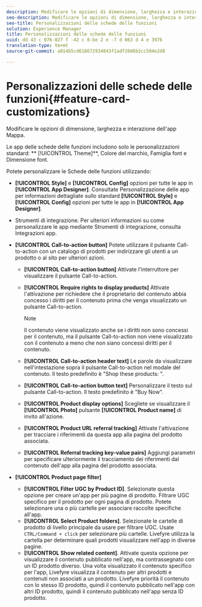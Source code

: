 ```yaml
---
description: Modificare le opzioni di dimensione, larghezza e interazione dell'app Mappa.
seo-description: Modificare le opzioni di dimensione, larghezza e interazione dell'app Mappa.
seo-title: Personalizzazioni delle schede delle funzioni
solution: Experience Manager
title: Personalizzazioni delle schede delle funzioni
uuid: dd 43 c 076-027 f -42 c 8-be 2 e -7 d 863 d 4 e 3976
translation-type: tm+mt
source-git-commit: a014b5cd618672934843f1adf20d6b2cc504e2d8

---
```



# Personalizzazioni delle schede delle funzioni{#feature-card-customizations}

Modificare le opzioni di dimensione, larghezza e interazione dell&#39;app Mappa.

<!-- 
r_feature_card_customization.dita
 -->

Le app delle schede delle funzioni includono solo le personalizzazioni standard: ** [!UICONTROL Theme]**, Colore del marchio, Famiglia font e Dimensione font.

Potete personalizzare le Schede delle funzioni utilizzando:

* **[!UICONTROL Style]** e **[!UICONTROL Config]** opzioni per tutte le app in **[!UICONTROL App Designer]**. Consultate Personalizzazione delle app per informazioni dettagliate sullo standard **[!UICONTROL Style]** e **[!UICONTROL Config]** opzioni per tutte le app in **[!UICONTROL App Designer]**.

* Strumenti di integrazione. Per ulteriori informazioni su come personalizzare le app mediante Strumenti di integrazione, consulta Integrazioni app.
* **[!UICONTROL Call-to-action button]** Potete utilizzare il pulsante Call-to-action con un catalogo di prodotti per indirizzare gli utenti a un prodotto o al sito per ulteriori azioni.

   * **[!UICONTROL Call-to-action button]** Attivate l&#39;interruttore per visualizzare il pulsante Call-to-action.
   * **[!UICONTROL Require rights to display products]** Attivate l&#39;attivazione per richiedere che il proprietario del contenuto abbia concesso i diritti per il contenuto prima che venga visualizzato un pulsante Call-to-action.

      >[!NOTE]
      >
      >Il contenuto viene visualizzato anche se i diritti non sono concessi per il contenuto, ma il pulsante Call-to-action non viene visualizzato con il contenuto a meno che non siano concessi diritti per il contenuto.

   * **[!UICONTROL Call-to-action header text]** Le parole da visualizzare nell&#39;intestazione sopra il pulsante Call-to-action nel modale del contenuto. Il testo predefinito è &quot;Shop these products: &quot;.
   * **[!UICONTROL Call-to-action button text]** Personalizzare il testo sul pulsante Call-to-action. Il testo predefinito è &quot;Buy Now&quot;.
   * **[!UICONTROL Product display options]** Scegliete se visualizzare il **[!UICONTROL Photo]** pulsante **[!UICONTROL Product name]** di invito all&#39;azione.
   * **[!UICONTROL Product URL referral tracking]** Attivate l&#39;attivazione per tracciare i riferimenti da questa app alla pagina del prodotto associata.
   * **[!UICONTROL Referral tracking key-value pairs]** Aggiungi parametri per specificare ulteriormente il tracciamento dei riferimenti dal contenuto dell&#39;app alla pagina del prodotto associata.

* **[!UICONTROL Product page filter]**

   * **[!UICONTROL Filter UGC by Product ID]**. Selezionate questa opzione per creare un&#39;app per più pagine di prodotto. Filtrare UGC specifico per il prodotto per ogni pagina di prodotto. Potete selezionare una o più cartelle per associare raccolte specifiche all&#39;app.
   * **[!UICONTROL Select Product folders]**. Selezionate le cartelle di prodotto di livello principale da usare per filtrare UGC. Usate `CTRL/Command + click` per selezionare più cartelle. Livefyre utilizza la cartella per determinare quali prodotti visualizzare nell&#39;app in diverse pagine.
   * **[!UICONTROL Show related content]**. Attivate questa opzione per visualizzare il contenuto pubblicato nell&#39;app, ma contrassegnato con un ID prodotto diverso. Una volta visualizzato il contenuto specifico per l&#39;app, Livefyre visualizza il contenuto per altri prodotti e contenuti non associati a un prodotto. Livefyre priorità il contenuto con lo stesso ID prodotto, quindi il contenuto pubblicato nell&#39;app con altri ID prodotto, quindi il contenuto pubblicato nell&#39;app senza ID prodotto.

